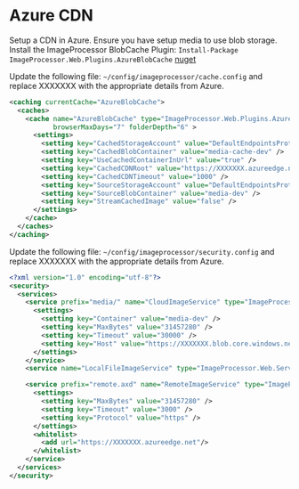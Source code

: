 # Azure CDN

Setup a CDN in Azure. 
Ensure you have setup media to use blob storage.
Install the ImageProcessor BlobCache Plugin: `Install-Package ImageProcessor.Web.Plugins.AzureBlobCache` [nuget](https://www.nuget.org/packages/ImageProcessor.Web.Plugins.AzureBlobCache/)

Update the following file: `~/config/imageprocessor/cache.config`  and replace XXXXXXX with the appropriate details from Azure. 

~~~xml
<caching currentCache="AzureBlobCache">
  <caches>
    <cache name="AzureBlobCache" type="ImageProcessor.Web.Plugins.AzureBlobCache.AzureBlobCache, ImageProcessor.Web.Plugins.AzureBlobCache" maxDays="365"
           browserMaxDays="7" folderDepth="6" >
      <settings>
        <setting key="CachedStorageAccount" value="DefaultEndpointsProtocol=https;AccountName=XXXXXXX;AccountKey=XXXXXXX;EndpointSuffix=core.windows.net" />
        <setting key="CachedBlobContainer" value="media-cache-dev" />
        <setting key="UseCachedContainerInUrl" value="true" />
        <setting key="CachedCDNRoot" value="https://XXXXXXX.azureedge.net/" />
        <setting key="CachedCDNTimeout" value="1000" />
        <setting key="SourceStorageAccount" value="DefaultEndpointsProtocol=https;AccountName=XXXXXXX;AccountKey=XXXXXXX;EndpointSuffix=core.windows.net" />
        <setting key="SourceBlobContainer" value="media-dev" />
        <setting key="StreamCachedImage" value="false" />
      </settings>
    </cache>
  </caches>
</caching>
~~~

Update the following file: `~/config/imageprocessor/security.config`  and replace XXXXXXX with the appropriate details from Azure. 

~~~xml
<?xml version="1.0" encoding="utf-8"?>
<security>
  <services>
    <service prefix="media/" name="CloudImageService" type="ImageProcessor.Web.Services.CloudImageService, ImageProcessor.Web">
      <settings>
        <setting key="Container" value="media-dev" />
        <setting key="MaxBytes" value="31457280" />
        <setting key="Timeout" value="30000" />
        <setting key="Host" value="https://XXXXXXX.blob.core.windows.net/" />
      </settings>
    </service>
    <service name="LocalFileImageService" type="ImageProcessor.Web.Services.LocalFileImageService, ImageProcessor.Web" />

    <service prefix="remote.axd" name="RemoteImageService" type="ImageProcessor.Web.Services.RemoteImageService, ImageProcessor.Web">
      <settings>
        <setting key="MaxBytes" value="31457280" />
        <setting key="Timeout" value="3000" />
        <setting key="Protocol" value="https" />
      </settings>
      <whitelist>
        <add url="https://XXXXXXX.azureedge.net"/>
      </whitelist>
    </service>
  </services>
</security>
~~~
